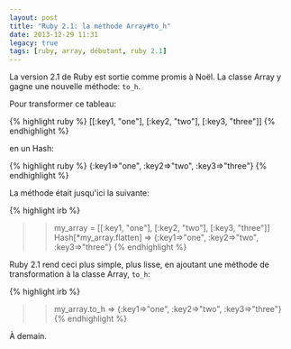 ```yaml
---
layout: post
title: "Ruby 2.1: la méthode Array#to_h"
date: 2013-12-29 11:31
legacy: true
tags: [ruby, array, débutant, ruby 2.1]
---
```




La version 2.1 de Ruby est sortie comme promis à Noël. La classe Array y gagne
une nouvelle méthode: `to_h`.

<!-- more -->

Pour transformer ce tableau:

{% highlight ruby %}
[[:key1, "one"], [:key2, "two"], [:key3, "three"]]
{% endhighlight %}

en un Hash:

{% highlight ruby %}
{:key1=>"one", :key2=>"two", :key3=>"three"}
{% endhighlight %}

La méthode était jusqu'ici la suivante:

{% highlight irb %}
>> my_array = [[:key1, "one"], [:key2, "two"], [:key3, "three"]]
>> Hash[*my_array.flatten]
=> {:key1=>"one", :key2=>"two", :key3=>"three"}
{% endhighlight %}

Ruby 2.1 rend ceci plus simple, plus lisse, en ajoutant une méthode
de transformation à la classe Array, `to_h`:

{% highlight irb %}
>> my_array.to_h
=> {:key1=>"one", :key2=>"two", :key3=>"three"}
{% endhighlight %}



À demain.



